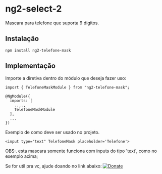 # ng2-select-2

Mascara para telefone que suporta 9 digitos.

## Instalação

```
npm install ng2-telefone-mask
```

## Implementação

Importe a diretiva dentro do módulo que deseja fazer uso:

```
import { TelefoneMaskModule } from "ng2-telefone-mask";
 
@NgModule({
  imports: [
    ....,
    TelefoneMaskModule
  ],
  ...
})
```

Exemplo de como deve ser usado no projeto.

``` 
<input type="text" TelefoneMask placeholder='Telefone'>
```

OBS:. esta mascara somente funciona com inputs do tipo 'text', como no exemplo acima;

Se for util pra vc, ajude doando no link abaixo:
[![Donate](https://img.shields.io/badge/Donate-PayPal-green.svg)](https://www.paypal.com/cgi-bin/webscr?cmd=_s-xclick&hosted_button_id=772EPN8HX9EKQ)

